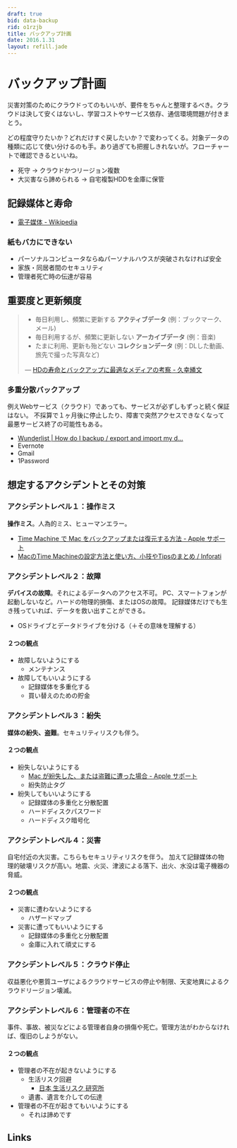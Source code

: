 ```yaml
---
draft: true
bid: data-backup
rid: o1rzjb
title: バックアップ計画
date: 2016.1.31
layout: refill.jade
---
```


# バックアップ計画

災害対策のためにクラウドってのもいいが、要件をちゃんと整理するべき。クラウドは決して安くはないし、学習コストやサービス依存、通信環境問題が付きまとう。

どの程度守りたいか？どれだけすぐ戻したいか？で変わってくる。対象データの種類に応じて使い分けるのも手。あり過ぎても把握しきれないが。フローチャートで確認できるといいね。

- 死守 → クラウドかつリージョン複数
- 大災害なら諦められる → 自宅複製HDDを金庫に保管


## 記録媒体と寿命

- [電子媒体 - Wikipedia](https://ja.wikipedia.org/wiki/%E9%9B%BB%E5%AD%90%E5%AA%92%E4%BD%93)

### 紙もバカにできない

- パーソナルコンピュータならぬパーソナルハウスが突破されなければ安全
- 家族・同居者間のセキュリティ
- 管理者死亡時の伝達が容易


## 重要度と更新頻度

> - 毎日利用し、頻繁に更新する __アクティブデータ__ (例：ブックマーク、メール)
> - 毎日利用するが、頻繁に更新しない __アーカイブデータ__ (例：音楽)
> - たまに利用、更新も殆どない __コレクションデータ__ (例：DLした動画、旅先で撮った写真など)
>
> ― [HDの寿命とバックアップに最適なメディアの考察 - 久幸繙文](http://www.takamagahara.info/2006/0122)

### 多重分散バックアップ

例えWebサービス（クラウド）であっても、サービスが必ずしもずっと続く保証はない。
不採算で１ヶ月後に停止したり、障害で突然アクセスできなくなって最悪サービス終了の可能性もある。

- [Wunderlist | How do I backup / export and import my d...](https://support.wunderlist.com/customer/en/portal/articles/1183757-how-do-i-backup-export-and-import-my-data-)
- Evernote
- Gmail
- 1Password


## 想定するアクシデントとその対策

### アクシデントレベル１：__操作ミス__

__操作ミス__。人為的ミス、ヒューマンエラー。

- [Time Machine で Mac をバックアップまたは復元する方法 - Apple サポート](https://support.apple.com/ja-jp/HT201250)
- [MacのTime Machineの設定方法と使い方、小技やTipsのまとめ / Inforati](http://inforati.jp/apple/mac-tips-techniques/system-hints/how-to-use-mac-time-machine-back-up.html)

### アクシデントレベル２：__故障__

__デバイスの故障__。それによるデータへのアクセス不可。
PC、スマートフォンが起動しないなど。ハードの物理的損傷、またはOSの故障。
記録媒体だけでも生き残っていれば、データを救い出すことができる。

- OSドライブとデータドライブを分ける（＋その意味を理解する）

#### ２つの観点
- 故障しないようにする
  - メンテナンス
- 故障してもいいようにする
  - 記録媒体を多重化する
  - 買い替えのための貯金

### アクシデントレベル３：__紛失__

__媒体の紛失、盗難__。セキュリティリスクも伴う。

#### ２つの観点
- 紛失しないようにする
  - [Mac が紛失した、または盗難に遭った場合 - Apple サポート](https://support.apple.com/ja-jp/HT204756)
  - 紛失防止タグ
- 紛失してもいいようにする
  - 記録媒体の多重化と分散配置
  - ハードディスクパスワード
  - ハードディスク暗号化

### アクシデントレベル４：__災害__

自宅付近の大災害。こちらもセキュリティリスクを伴う。
加えて記録媒体の物理的破壊リスクが高い。地震、火災、津波による落下、出火、水没は電子機器の脅威。

#### ２つの観点
- 災害に遭わないようにする
  - ハザードマップ
- 災害に遭ってもいいようにする
  - 記録媒体の多重化と分散配置
  - 金庫に入れて頑丈にする

### アクシデントレベル５：__クラウド停止__

収益悪化や悪質ユーザによるクラウドサービスの停止や制限、天変地異によるクラウドリージョン壊滅。

### アクシデントレベル６：__管理者の不在__

事件、事故、被災などによる管理者自身の損傷や死亡。管理方法がわからなければ、復旧のしようがない。

#### ２つの観点
- 管理者の不在が起きないようにする
  - 生活リスク回避
    - [日本 生活リスク 研究所](http://seikatsurisk.com/)
  - 遺書、遺言を介しての伝達
- 管理者の不在が起きてもいいようにする
  - それは諦めです


## Links

